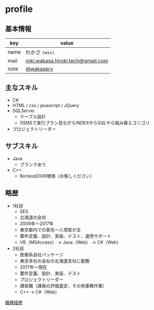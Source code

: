<!--
**wakaserv/wakaserv** is a ✨ _special_ ✨ repository because its `README.md` (this file) appears on your GitHub profile.

Here are some ideas to get you started:

- 🔭 I’m currently working on ...
- 🌱 I’m currently learning ...
- 👯 I’m looking to collaborate on ...
- 🤔 I’m looking for help with ...
- 💬 Ask me about ...
- 📫 How to reach me: ...
- 😄 Pronouns: ...
- ⚡ Fun fact: ...
-->

# profile

## 基本情報

|key|value|
|----|----|
|name|わかさ `(wsv)`|
|mail|roki.wakasa.hiroki.tech@gmail.com|
|note|[@wakaserv](https://note.com/wakaserv)|

## 主なスキル

- C#
- HTML / css / javascript / JQuery
- SQLServer
  - テーブル設計
  - SSMSで実行プラン見ながらINDEXやらSQLやら組み替えゴリゴリ
- プロジェクトリーダー

## サブスキル

- Java
  - ブランクあり
- C++
  - Borland2006環境（お察しください）

## 略歴

- 1社目
  - SES
  - 北海道の会社
  - 2009年～2017年
  - 東京都内での客先一人常駐が主
  - 要件定義、設計、実装、テスト、運用サポート
  - VB（MSAccess） → Java（Web） → C#（Web）
- 2社目
  - 医療系自社パッケージ
  - 東京本社の会社の北海道支社に勤務
  - 2017年～現在
  - 要件定義、設計、実装、テスト
  - プロジェクトリーダー
  - 課長職（課員の評価査定、その他事務作業）
  - C++ → C#（Web）

[職務経歴](biography.md)